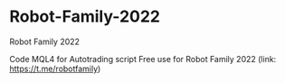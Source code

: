 # Robot-Family-2022
Robot Family 2022

Code MQL4 for Autotrading script
Free use for Robot Family 2022 (link: https://t.me/robotfamily)
